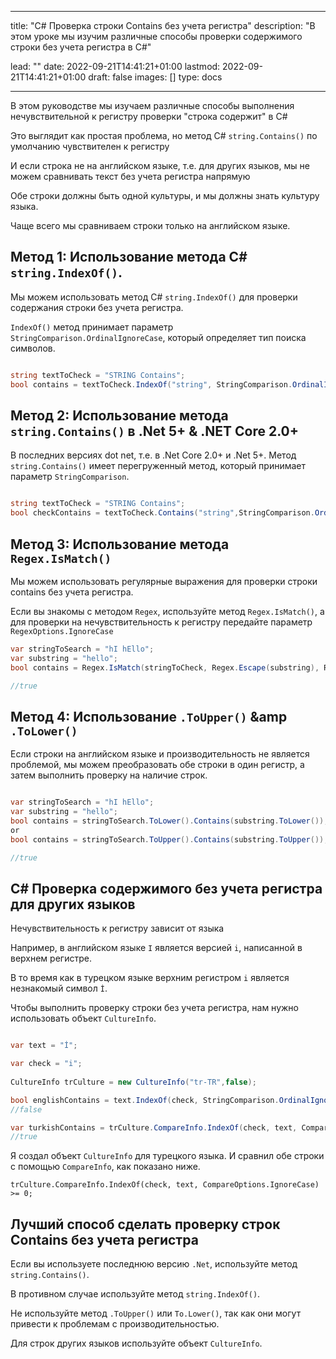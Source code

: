 
---
title: "C# Проверка строки Contains без учета регистра"
description: "В этом уроке мы изучим различные способы проверки содержимого строки без учета регистра в C#"

lead: ""
date: 2022-09-21T14:41:21+01:00
lastmod: 2022-09-21T14:41:21+01:00
draft: false
images: []
type: docs

---


В этом руководстве мы изучаем различные способы выполнения нечувствительной к регистру проверки "строка содержит" в C# 

Это выглядит как простая проблема, но метод C# `string.Contains()` по умолчанию чувствителен к регистру 

И если строка не на английском языке, т.е. для других языков, мы не можем сравнивать текст без учета регистра напрямую 

Обе строки должны быть одной культуры, и мы должны знать культуру языка.

Чаще всего мы сравниваем строки только на английском языке.

## Метод 1: Использование метода C# `string.IndexOf()`.

Мы можем использовать метод C# `string.IndexOf()` для проверки содержания строки без учета регистра.

`IndexOf()` метод принимает параметр `StringComparison.OrdinalIgnoreCase`, который определяет тип поиска символов.

```csharp

string textToCheck = "STRING Contains";
bool contains = textToCheck.IndexOf("string", StringComparison.OrdinalIgnoreCase) >= 0;

```

## Метод 2: Использование метода `string.Contains()` в .Net 5+ &amp; .NET Core 2.0+

В последних версиях dot net, т.е. в .Net Core 2.0+ и .Net 5+. Метод `string.Contains()` имеет перегруженный метод, который принимает параметр `StringComparison`.

```csharp

string textToCheck = "STRING Contains";
bool checkContains = textToCheck.Contains("string",StringComparison.OrdinalIgnoreCase);

```

## Метод 3: Использование метода `Regex.IsMatch()` 

Мы можем использовать регулярные выражения для проверки строки contains без учета регистра.

Если вы знакомы с методом `Regex`, используйте метод `Regex.IsMatch()`, а для проверки на нечувствительность к регистру передайте параметр `RegexOptions.IgnoreCase` 

```csharp
var stringToSearch = "hI hEllo";
var substring = "hello";
bool contains = Regex.IsMatch(stringToCheck, Regex.Escape(substring), RegexOptions.IgnoreCase);

//true

```

## Метод 4: Использование `.ToUpper()` &amp `.ToLower()`

Если строки на английском языке и производительность не является проблемой, мы можем преобразовать обе строки в один регистр, а затем выполнить проверку на наличие строк.

```csharp

var stringToSearch = "hI hEllo";
var substring = "hello";
bool contains = stringToSearch.ToLower().Contains(substring.ToLower());
or 
bool contains = stringToSearch.ToUpper().Contains(substring.ToUpper());

//true

```
## C# Проверка содержимого без учета регистра для других языков

Нечувствительность к регистру зависит от языка 

Например, в английском языке `I` является версией `i`, написанной в верхнем регистре.

В то время как в турецком языке верхним регистром `i` является незнакомый символ `İ`.

Чтобы выполнить проверку строки без учета регистра, нам нужно использовать объект `CultureInfo`.


```csharp

var text = "İ";

var check = "i";
            
CultureInfo trCulture = new CultureInfo("tr-TR",false);

bool englishContains = text.IndexOf(check, StringComparison.OrdinalIgnoreCase) >= 0;
//false

var turkishContains = trCulture.CompareInfo.IndexOf(check, text, CompareOptions.IgnoreCase) >= 0;
//true
```

Я создал объект `CultureInfo` для турецкого языка. И сравнил обе строки с помощью `CompareInfo`, как показано ниже.

```
trCulture.CompareInfo.IndexOf(check, text, CompareOptions.IgnoreCase) >= 0;
```

## Лучший способ сделать проверку строк Contains без учета регистра

Если вы используете последнюю версию `.Net`, используйте метод `string.Contains()`.

В противном случае используйте метод `string.IndexOf()`.

Не используйте метод `.ToUpper()` или `To.Lower()`, так как они могут привести к проблемам с производительностью.

Для строк других языков используйте объект `CultureInfo`.


